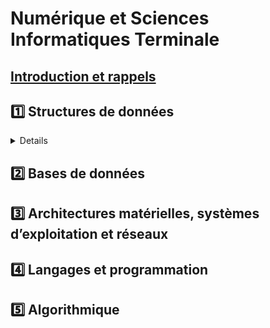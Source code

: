 # Numérique et Sciences Informatiques Terminale

## [Introduction et rappels](./_ressources/0.0.INTRO.md)

## 1️⃣ Structures de données 
<details>
  
- ### [Structures de données, interface et implémentation](https://notebook.basthon.fr/?from=https://raw.githubusercontent.com/abrugiere/tnsi/main/1.1_struct.ipynb) 
- ### [Vocabulaire de la Programmation Orientée Objet](https://notebook.basthon.fr/?from=https://raw.githubusercontent.com/abrugiere/tnsi/main/1.2_poo.ipynb)  +  Exercice type BAC : 
- ### [Listes, Piles, Files : Structures linéaires](https://notebook.basthon.fr/?from=https://raw.githubusercontent.com/abrugiere/tnsi/main/1.3_struc_lin.ipynb)  +  Exercice type BAC : [Spé NSI 2021 - Am. du Nord 1 - Ex. 5](https://raw.githubusercontent.com/abrugiere/tnsi/main/1.3_21-NSIJ1AN1-ex5.pdf)
- ### [Arbres : Structures hiérarchiques](https://notebook.basthon.fr/?from=https://raw.githubusercontent.com/abrugiere/tnsi/main/1.4_arbres.ipynb)  +  Exercice type BAC : [Spé NSI 2021 - Am. du Nord 1 - Ex. 4](https://raw.githubusercontent.com/abrugiere/tnsi/main/1.4_21-NSIJ1AN1-ex4.pdf)
- ### [Graphes : Structures relationnelles](https://notebook.basthon.fr/?from=https://raw.githubusercontent.com/abrugiere/tnsi/main/1.5_graphes.ipynb)  +  Exercice type BAC : 
</details>


## 2️⃣ Bases de données

## 3️⃣ Architectures matérielles, systèmes d’exploitation et réseaux

## 4️⃣ Langages et programmation

## 5️⃣ Algorithmique
